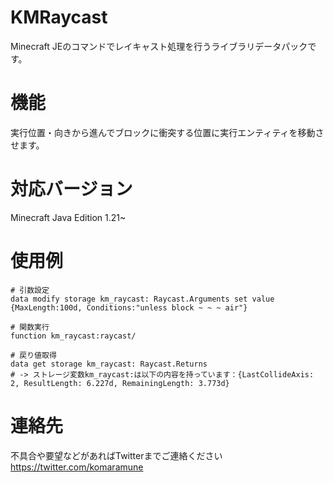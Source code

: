 # KMRaycast
Minecraft JEのコマンドでレイキャスト処理を行うライブラリデータパックです。

# 機能
実行位置・向きから進んでブロックに衝突する位置に実行エンティティを移動させます。

# 対応バージョン
Minecraft Java Edition 1.21~

# 使用例
```
# 引数設定
data modify storage km_raycast: Raycast.Arguments set value {MaxLength:100d, Conditions:"unless block ~ ~ ~ air"}

# 関数実行
function km_raycast:raycast/

# 戻り値取得
data get storage km_raycast: Raycast.Returns
# -> ストレージ変数km_raycast:は以下の内容を持っています：{LastCollideAxis: 2, ResultLength: 6.227d, RemainingLength: 3.773d}
```

# 連絡先
不具合や要望などがあればTwitterまでご連絡ください
https://twitter.com/komaramune
